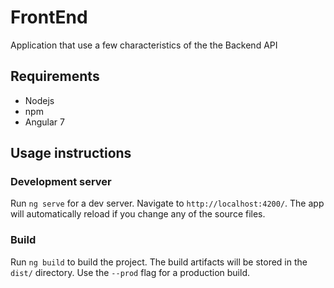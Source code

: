 # FrontEnd
Application that use a few characteristics of the the Backend API

## Requirements
- Nodejs
- npm
- Angular 7

## Usage instructions

### Development server
Run `ng serve` for a dev server. Navigate to `http://localhost:4200/`. The app will automatically reload if you change any of the source files.

### Build
Run `ng build` to build the project. The build artifacts will be stored in the `dist/` directory. Use the `--prod` flag for a production build.
